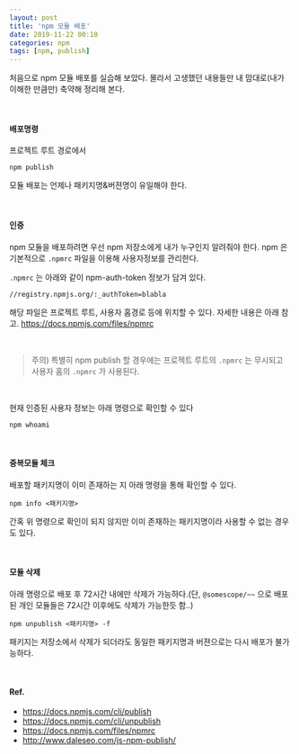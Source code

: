 ```yaml
---
layout: post
title: 'npm 모듈 배포'
date: 2019-11-22 00:10
categories: npm
tags: [npm, publish]
---
```


처음으로 npm 모듈 배포를 실습해 보았다. 몰라서 고생했던 내용들만 내 맘대로(내가 이해한 만큼만) 축약해 정리해 본다.

<br>

#### 배포명령

프로젝트 루트 경로에서

```
npm publish
```

모듈 배포는 언제나 패키지명&버젼명이 유일해야 한다.

<br>

#### 인증

npm 모듈을 배포하려면 우선 npm 저장소에게 내가 누구인지 알려줘야 한다. npm 은 기본적으로 `.npmrc` 파일을 이용해 사용자정보를 관리한다.

`.npmrc` 는 아래와 같이 npm-auth-token 정보가 담겨 있다.

```
//registry.npmjs.org/:_authToken=blabla
```

해당 파일은 프로젝트 루트, 사용자 홈경로 등에 위치할 수 있다. 자세한 내용은 아래 참고.
https://docs.npmjs.com/files/npmrc

<br>

> 주의) 특별히 npm publish 할 경우에는 프로젝트 루트의 `.npmrc` 는 무시되고 사용자 홈의 `.npmrc` 가 사용된다.

<br>

현재 인증된 사용자 정보는 아래 명령으로 확인할 수 있다

```
npm whoami
```

<br>

#### 중복모듈 체크

배포할 패키지명이 이미 존재하는 지 아래 명령을 통해 확인할 수 있다.

```
npm info <패키지명>
```

간혹 위 명령으로 확인이 되지 않지만 이미 존재하는 패키지명이라 사용할 수 없는 경우도 있다.

<br>

#### 모듈 삭제

아래 명령으로 배포 후 72시간 내에만 삭제가 가능하다.(단, `@somescope/~~` 으로 배포된 개인 모듈들은 72시간 이후에도 삭제가 가능한듯 함..)

```
npm unpublish <패키지명> -f
```

패키지는 저장소에서 삭제가 되더라도 동일한 패키지명과 버젼으로는 다시 배포가 불가능하다.

<br>

#### Ref.

- https://docs.npmjs.com/cli/publish
- https://docs.npmjs.com/cli/unpublish
- https://docs.npmjs.com/files/npmrc
- http://www.daleseo.com/js-npm-publish/
